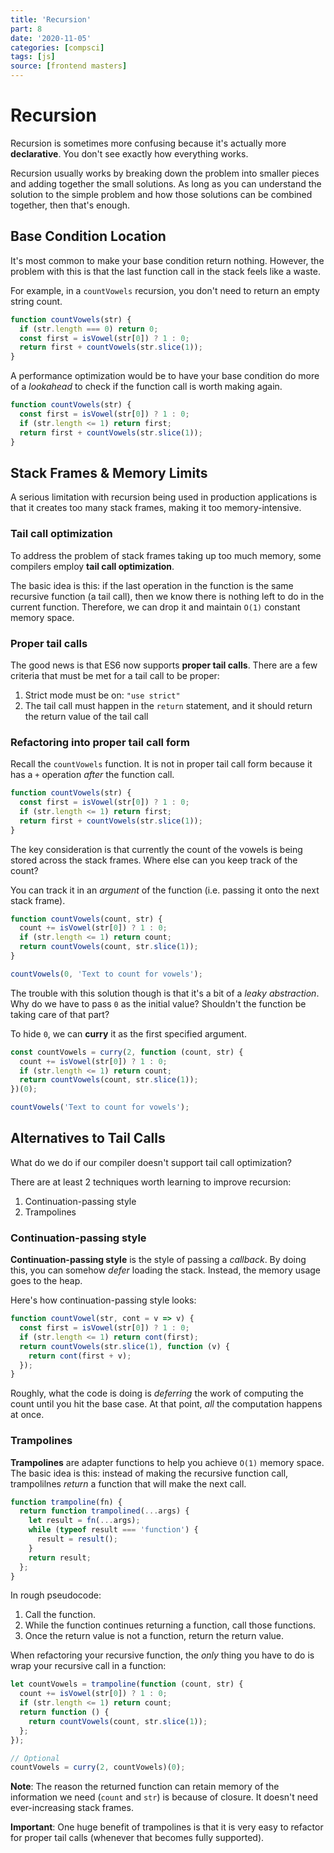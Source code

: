 ```yaml
---
title: 'Recursion'
part: 8
date: '2020-11-05'
categories: [compsci]
tags: [js]
source: [frontend masters]
---
```


# Recursion

Recursion is sometimes more confusing because it's actually more **declarative**. You don't see exactly how everything works.

Recursion usually works by breaking down the problem into smaller pieces and adding together the small solutions. As long as you can understand the solution to the simple problem and how those solutions can be combined together, then that's enough.

## Base Condition Location

It's most common to make your base condition return nothing. However, the problem with this is that the last function call in the stack feels like a waste.

For example, in a `countVowels` recursion, you don't need to return an empty string count.

```js
function countVowels(str) {
  if (str.length === 0) return 0;
  const first = isVowel(str[0]) ? 1 : 0;
  return first + countVowels(str.slice(1));
}
```

A performance optimization would be to have your base condition do more of a _lookahead_ to check if the function call is worth making again.

```js
function countVowels(str) {
  const first = isVowel(str[0]) ? 1 : 0;
  if (str.length <= 1) return first;
  return first + countVowels(str.slice(1));
}
```

## Stack Frames & Memory Limits

A serious limitation with recursion being used in production applications is that it creates too many stack frames, making it too memory-intensive.

### Tail call optimization

To address the problem of stack frames taking up too much memory, some compilers employ **tail call optimization**.

The basic idea is this: if the last operation in the function is the same recursive function (a tail call), then we know there is nothing left to do in the current function. Therefore, we can drop it and maintain `O(1)` constant memory space.

### Proper tail calls

The good news is that ES6 now supports **proper tail calls**. There are a few criteria that must be met for a tail call to be proper:

1. Strict mode must be on: `"use strict"`
2. The tail call must happen in the `return` statement, and it should return the return value of the tail call

### Refactoring into proper tail call form

Recall the `countVowels` function. It is not in proper tail call form because it has a `+` operation _after_ the function call.

```js
function countVowels(str) {
  const first = isVowel(str[0]) ? 1 : 0;
  if (str.length <= 1) return first;
  return first + countVowels(str.slice(1));
}
```

The key consideration is that currently the count of the vowels is being stored across the stack frames. Where else can you keep track of the count?

You can track it in an _argument_ of the function (i.e. passing it onto the next stack frame).

```js
function countVowels(count, str) {
  count += isVowel(str[0]) ? 1 : 0;
  if (str.length <= 1) return count;
  return countVowels(count, str.slice(1));
}

countVowels(0, 'Text to count for vowels');
```

The trouble with this solution though is that it's a bit of a _leaky abstraction_. Why do we have to pass `0` as the initial value? Shouldn't the function be taking care of that part?

To hide `0`, we can **curry** it as the first specified argument.

```js
const countVowels = curry(2, function (count, str) {
  count += isVowel(str[0]) ? 1 : 0;
  if (str.length <= 1) return count;
  return countVowels(count, str.slice(1));
})(0);

countVowels('Text to count for vowels');
```

## Alternatives to Tail Calls

What do we do if our compiler doesn't support tail call optimization?

There are at least 2 techniques worth learning to improve recursion:

1. Continuation-passing style
2. Trampolines

### Continuation-passing style

**Continuation-passing style** is the style of passing a _callback_. By doing this, you can somehow _defer_ loading the stack. Instead, the memory usage goes to the heap.

Here's how continuation-passing style looks:

```js
function countVowel(str, cont = v => v) {
  const first = isVowel(str[0]) ? 1 : 0;
  if (str.length <= 1) return cont(first);
  return countVowels(str.slice(1), function (v) {
    return cont(first + v);
  });
}
```

Roughly, what the code is doing is _deferring_ the work of computing the count until you hit the base case. At that point, _all_ the computation happens at once.

### Trampolines

**Trampolines** are adapter functions to help you achieve `O(1)` memory space. The basic idea is this: instead of making the recursive function call, trampolilnes _return_ a function that will make the next call.

```js
function trampoline(fn) {
  return function trampolined(...args) {
    let result = fn(...args);
    while (typeof result === 'function') {
      result = result();
    }
    return result;
  };
}
```

In rough pseudocode:

1. Call the function.
2. While the function continues returning a function, call those functions.
3. Once the return value is not a function, return the return value.

When refactoring your recursive function, the _only_ thing you have to do is wrap your recursive call in a function:

```js
let countVowels = trampoline(function (count, str) {
  count += isVowel(str[0]) ? 1 : 0;
  if (str.length <= 1) return count;
  return function () {
    return countVowels(count, str.slice(1));
  };
});

// Optional
countVowels = curry(2, countVowels)(0);
```

**Note**: The reason the returned function can retain memory of the information we need (`count` and `str`) is because of closure. It doesn't need ever-increasing stack frames.

**Important**: One huge benefit of trampolines is that it is very easy to refactor for proper tail calls (whenever that becomes fully supported).
